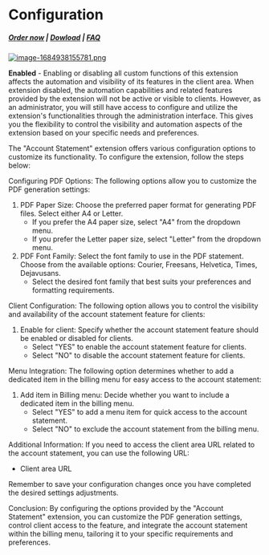 # Configuration

#####  [Order now](https://puqcloud.com/whmcs-addon-puq-customization.php) | [Dowload](https://download.puqcloud.com/WHMCS/addons/PUQ-Customization/) | [FAQ](https://faq.puqcloud.com/)

[![image-1684938155781.png](https://doc.puq.info/uploads/images/gallery/2023-05/scaled-1680-/image-1684938155781.png)](https://doc.puq.info/uploads/images/gallery/2023-05/image-1684938155781.png)

**Enabled** - Enabling or disabling all custom functions of this extension affects the automation and visibility of its features in the client area. When extension disabled, the automation capabilities and related features provided by the extension will not be active or visible to clients. However, as an administrator, you will still have access to configure and utilize the extension's functionalities through the administration interface. This gives you the flexibility to control the visibility and automation aspects of the extension based on your specific needs and preferences.

The "Account Statement" extension offers various configuration options to customize its functionality. To configure the extension, follow the steps below:

Configuring PDF Options: The following options allow you to customize the PDF generation settings:

1. PDF Paper Size: Choose the preferred paper format for generating PDF files. Select either A4 or Letter.
    - If you prefer the A4 paper size, select "A4" from the dropdown menu.
    - If you prefer the Letter paper size, select "Letter" from the dropdown menu.
2. PDF Font Family: Select the font family to use in the PDF statement. Choose from the available options: Courier, Freesans, Helvetica, Times, Dejavusans.
    - Select the desired font family that best suits your preferences and formatting requirements.

Client Configuration: The following option allows you to control the visibility and availability of the account statement feature for clients:

1. Enable for client: Specify whether the account statement feature should be enabled or disabled for clients. 
    - Select "YES" to enable the account statement feature for clients.
    - Select "NO" to disable the account statement feature for clients.

Menu Integration: The following option determines whether to add a dedicated item in the billing menu for easy access to the account statement:

1. Add item in Billing menu: Decide whether you want to include a dedicated item in the billing menu. 
    - Select "YES" to add a menu item for quick access to the account statement.
    - Select "NO" to exclude the account statement from the billing menu.

Additional Information: If you need to access the client area URL related to the account statement, you can use the following URL:

- Client area URL

Remember to save your configuration changes once you have completed the desired settings adjustments.

Conclusion: By configuring the options provided by the "Account Statement" extension, you can customize the PDF generation settings, control client access to the feature, and integrate the account statement within the billing menu, tailoring it to your specific requirements and preferences.
